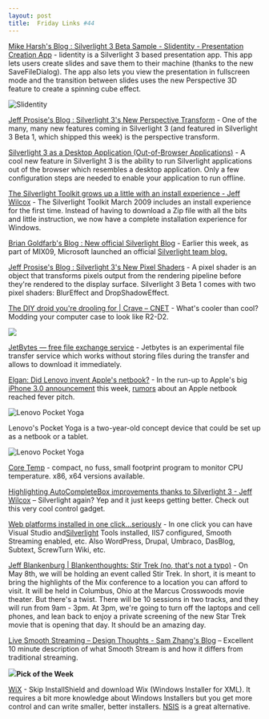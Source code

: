 ```yaml
---
layout: post
title:  Friday Links #44
---
```

[Mike Harsh's Blog : Silverlight 3 Beta Sample - Slidentity - Presentation Creation App](http://blogs.msdn.com/mharsh/archive/2009/03/18/silverlight-3-beta-sample-slidentity-presentation-creation-app.aspx) - lidentity is a Silverlight 3 based presentation app. This app lets users create slides and save them to their machine (thanks to the new SaveFileDialog). The app also lets you view the presentation in fullscreen mode and the transition between slides uses the new Perspective 3D feature to create a spinning cube effect.

![Slidentity](http://smjenkins.members.winisp.net/slidentity/slidentity.png)

[Jeff Prosise's Blog : Silverlight 3's New Perspective Transform](http://www.wintellect.com/CS/blogs/jprosise/archive/2009/03/20/silverlight-3-s-new-perspective-transform.aspx) - One of the many, many new features coming in Silverlight 3 (and featured in Silverlight 3 Beta 1, which shipped this week) is the perspective transform.

[Silverlight 3 as a Desktop Application (Out-of-Browser Applications)](http://www.silverlightshow.net/items/Silverlight-3-as-a-Desktop-Application-Out-of-Browser-Applications.aspx) - A cool new feature in Silverlight 3 is the ability to run Silverlight applications out of the browser which resembles a desktop application. Only a few configuration steps are needed to enable your application to run offline.

[The Silverlight Toolkit grows up a little with an install experience - Jeff Wilcox](http://www.jeff.wilcox.name/2009/03/silverlight-toolkit-installer/) - The Silverlight Toolkit March 2009 includes an install experience for the first time. Instead of having to download a Zip file with all the bits and little instruction, we now have a complete installation experience for Windows.

[Brian Goldfarb's Blog : New official Silverlight Blog](http://blogs.msdn.com/bgold/archive/2009/03/22/new-official-silverlight-blog.aspx) - Earlier this week, as part of MIX09, Microsoft launched an official [Silverlight team blog.](http://team.silverlight.net/)

[Jeff Prosise's Blog : Silverlight 3's New Pixel Shaders](http://www.wintellect.com/CS/blogs/jprosise/archive/2009/03/25/silverlight-3-s-new-pixel-shaders.aspx) - A pixel shader is an object that transforms pixels output from the rendering pipeline before they're rendered to the display surface. Silverlight 3 Beta 1 comes with two pixel shaders: BlurEffect and DropShadowEffect.

[The DIY droid you're drooling for | Crave – CNET](http://news.cnet.com/8301-17938_105-10202550-1.html?part=rss&subj=news&tag=2547-1_3-0-5) - What's cooler than cool? Modding your computer case to look like R2-D2.

![](http://i.i.com.com/cnwk.1d/i/bto/20090323/R2_270x414.jpg)

[JetBytes — free file exchange service](http://jetbytes.com/) - Jetbytes is an experimental file transfer service which works without storing files during the transfer and allows to download it immediately.

[Elgan: Did Lenovo invent Apple's netbook?](http://www.computerworld.com/action/article.do?command=viewArticleBasic&articleId=9130134&source=rss_news) - In the run-up to Apple's big [iPhone 3.0 announcement](http://www.computerworld.com/action/article.do?command=viewArticleBasic&articleId=9129810) this week, [rumors](http://www.computerworld.com/action/article.do?command=viewArticleBasic&articleId=9129340) about an Apple netbook reached fever pitch.

![Lenovo Pocket Yoga](http://www.computerworld.com/common/images/site/features/2009/032009/lenovopocketyoga_420.jpg)

Lenovo's Pocket Yoga is a two-year-old concept device that could be set up as a netbook or a tablet.

![Lenovo Pocket Yoga](http://www.computerworld.com/common/images/site/features/2009/032009/lenovopocketyoga_tablet_420.jpg)

[Core Temp](http://www.alcpu.com/CoreTemp/) - compact, no fuss, small footprint program to monitor CPU temperature. x86, x64 versions available.

[Highlighting AutoCompleteBox improvements thanks to Silverlight 3 - Jeff Wilcox](http://www.jeff.wilcox.name/2009/03/sl3-highlighting-autocompletebox/) – Silverlight again? Yep and it just keeps getting better. Check out this very cool control gadget.

[Web platforms installed in one click…seriously](https://timheuer.com/blog/archive/2009/03/25/wordpress-installed-in-5-minutes-web-platform-installer.aspx) - In one click you can have Visual Studio and[Silverlight](http://silverlight.net/) Tools installed, IIS7 configured, Smooth Streaming enabled, etc. Also WordPress, Drupal, Umbraco, DasBlog, Subtext, ScrewTurn Wiki, etc.

[Jeff Blankenburg | Blankenthoughts: Stir Trek (no, that's not a typo)](http://jeffblankenburg.com/2009/03/stir-trek-no-thats-not-typo.aspx) - On May 8th, we will be holding an event called Stir Trek. In short, it is meant to bring the highlights of the Mix conference to a location you can afford to visit. It will be held in Columbus, Ohio at the Marcus Crosswoods movie theater. But there's a twist. There will be 10 sessions in two tracks, and they will run from 9am - 3pm. At 3pm, we're going to turn off the laptops and cell phones, and lean back to enjoy a private screening of the new Star Trek movie that is opening that day. It should be an amazing day.

[Live Smooth Streaming – Design Thoughts - Sam Zhang's Blog](http://blogs.iis.net/samzhang/archive/2009/03/27/live-smooth-streaming-design-thoughts.aspx) – Excellent 10 minute description of what Smooth Stream is and how it differs from traditional streaming.

![](http://tbn0.google.com/images?q=tbn:nhLY8ooGs-Z-AM:http://freshwater.976-tuna.com/e107_images/icons/firer.png)**Pick of the Week**

[WiX](http://wix.sourceforge.net/) - Skip InstallShield and download Wix (Windows Installer for XML). It requires a bit more knowledge about Windows Installers but you get more control and can write smaller, better installers. [NSIS](http://nsis.sourceforge.net/Main_Page) is a great alternative.

